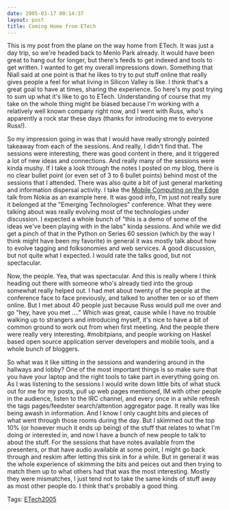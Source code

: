 ```yaml
---
date: 2005-03-17 00:14:37
layout: post
title: Coming Home from ETech
---
```


This is my post from the plane on the way home from ETech.  It was just a day trip, so we're headed back to Menlo Park already.  It would have been great to hang out for longer, but there's feeds to get indexed and tools to get written. I wanted to get my overall impressions down. Something that Niall said at one point is that he likes to try to put stuff online that really gives people a feel for what living in Silicon Valley is like. I think that's a great goal to have at times, sharing the experience. So here's my post trying to sum up what it's like to go to ETech. Understanding of course that my take on the whole thing might be biased because I'm working with a relatively well known company right now, and I went with Russ, who's apparently a rock star these days (thanks for introducing me to everyone Russ!).

So my impression going in was that I would have really strongly pointed takeaway from each of the sessions.  And really, I didn't find that.  The sessions were interesting, there was good content in there, and it triggered a lot of new ideas and connections. And really many of the sessions were kinda mushy.  If I take a look through the notes I posted on my blog, there is no clear bullet point (or even set of 3 to 6 bullet points) behind most of the sessions that I attended.  There was also quite a bit of just general marketing and information dispersal activity.  I take the [Mobile Computing on the Edge](http://www.bitsplitter.net/blog/?p=458) talk from Nokia as an example here.  It was good info, I'm just not really sure it belonged at the "Emerging Technologies" conference.  What they were talking about was really evolving most of the technologies under discussion.  I expected a whole bunch of "this is a demo of some of the ideas we've been playing with in the labs" kinda sessions.  And while we did get a pinch of that in the Python on Series 60 session (which by the way I think might have been my favorite) in general it was mostly talk about how to evolve tagging and folksonomies and web services. A good discussion, but not quite what I expected.  I would rate the talks good, but not spectacular.

Now, the people. Yea, that was spectacular. And this is really where I think heading out there with someone who's already tied into the group somewhat really helped out.  I had met about twenty of the people at the conference face to face previously, and talked to another ten or so of them online.  But I met about 40 people just because Russ would pull me over and go "hey, have you met ...." Which was great, cause while I have no trouble walking up to strangers and introducing myself, it's nice to have a bit of common ground to work out from when first meeting.  And the people there were really very interesting. #mobitpians, and people working on Haskel based open source application server developers and mobile tools, and a whole bunch of bloggers.

So what was it like sitting in the sessions and wandering around in the hallways and lobby?  One of the most important things is so make sure that you have your laptop and the right tools to take part in everything going on.  As I was listening to the sessions I would write down little bits of what stuck out for me for my posts, pull up web pages mentioned, IM with other people in the audience, listen to the IRC channel, and every once in a while refresh the tags pages/feedster search/attention aggregator page.  It really was like being awash in information.  And I know I only caught bits and pieces of what went through those rooms during the day.  But I skimmed out the top 10% (or however much it ends up being) of the stuff that relates to what I'm doing or interested in, and now I have a bunch of new people to talk to about the stuff.  For the sessions that have notes available from the presenters, or that have audio available at some point, I might go back through and reskim after letting this sink in for a while.  But in general it was the whole experience of skimming the bits and peices out and then trying to match them up to what others had that was the most interesting.  Mostly they were mismatches, I just tend not to take the same kinds of stuff away as most other people do.  I think that's probably a good thing.

Tags: [ETech2005](http://www.bitsplitter.net/tag.php/etech2005)
